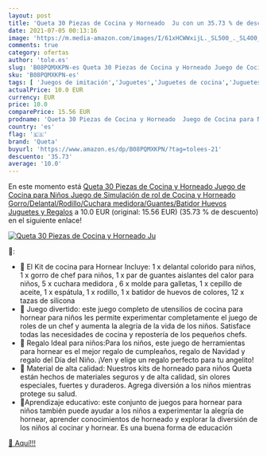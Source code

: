 ```yaml
---
layout: post
title: 'Queta 30 Piezas de Cocina y Horneado  Ju con un 35.73 % de descuento'
date: 2021-07-05 00:13:16
image: 'https://m.media-amazon.com/images/I/61xHCWWxijL._SL500_._SL400_.jpg'
comments: true
category: ofertas
author: 'tole.es'
slug: 'B08PQMXKPN-es Queta 30 Piezas de Cocina y Horneado Juego de Cocina para...'
sku: 'B08PQMXKPN-es'
tags: [ 'Juegos de imitación','Juguetes','Juguetes de cocina','Juguetes y juegos','Kits para cocina y repostería de juguete','juguetes','queta', ]
actualPrice: 10.0 EUR
currency: EUR
price: 10.0
comparePrice: 15.56 EUR
prodname: 'Queta 30 Piezas de Cocina y Horneado  Juego de Cocina para Niños  Juego de Simulación de rol de Cocina y Horneado Gorro/Delantal/Rodillo/Cuchara medidora/Guantes/Batidor Huevos  Juguetes y Regalos'
country: 'es'
flag: '🇪🇸'
brand: 'Queta'
buyurl: 'https://www.amazon.es/dp/B08PQMXKPN/?tag=tolees-21'
descuento: '35.73'
average: '10.0'
---
```


En este momento está [Queta 30 Piezas de Cocina y Horneado  Juego de Cocina para Niños  Juego de Simulación de rol de Cocina y Horneado Gorro/Delantal/Rodillo/Cuchara medidora/Guantes/Batidor Huevos  Juguetes y Regalos](https://www.amazon.es/dp/B08PQMXKPN/?tag=tolees-21) a 10.0 EUR (original: 15.56 EUR) (35.73 %  de descuento) en el siguiente enlace!

[![Queta 30 Piezas de Cocina y Horneado  Ju](https://m.media-amazon.com/images/I/61xHCWWxijL._SL500_._SL400_.jpg)](https://www.amazon.es/dp/B08PQMXKPN/?tag=tolees-21)

🔎:

- 🎁 El Kit de cocina para Hornear Incluye: 1 x delantal colorido para niños, 1 x gorro de chef para niños, 1 x par de guantes aislantes del calor para niños, 5 x cuchara medidora , 6 x molde para galletas, 1 x cepillo de aceite, 1 x espátula, 1 x rodillo, 1 x batidor de huevos de colores, 12 x tazas de silicona
- 🎁 Juego divertido: este juego completo de utensilios de cocina para hornear para niños les permite experimentar completamente el juego de roles de un chef y aumenta la alegría de la vida de los niños. Satisface todas las necesidades de cocina y repostería de los pequeños chefs.
- 🎁 Regalo Ideal para niños:Para los niños, este juego de herramientas para hornear es el mejor regalo de cumpleaños, regalo de Navidad y regalo del Día del Niño. ¡Ven y elige un regalo perfecto para tu angelito!
- 🎁 Material de alta calidad: Nuestros kits de horneado para niños Queta están hechos de materiales seguros y de alta calidad, sin olores especiales, fuertes y duraderos. Agrega diversión a los niños mientras protege su salud.
- 🎁Aprendizaje educativo: este conjunto de juegos para hornear para niños también puede ayudar a los niños a experimentar la alegría de hornear, aprender conocimientos de horneado y explorar la diversión de los niños al cocinar y hornear. Es una buena forma de educación

[🛒 Aquí!!!](https://www.amazon.es/dp/B08PQMXKPN/?tag=tolees-21)
